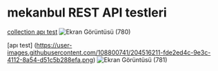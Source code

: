 # mekanbul REST API testleri
[collection apı test](https://user-images.githubusercontent.com/108800741/204516148-233bea61-3fc1-42c5-97f2-eea813cb7d26.png)
![Ekran Görüntüsü (780)](https://user-images.githubusercontent.com/108800741/204516148-233bea61-3fc1-42c5-97f2-eea813cb7d26.png)

[apı test] (https://user-images.githubusercontent.com/108800741/204516211-fde2ed4c-9e3c-4112-8a54-d51c5b288efa.png)
![Ekran Görüntüsü (781)](https://user-images.githubusercontent.com/108800741/204516211-fde2ed4c-9e3c-4112-8a54-d51c5b288efa.png)
